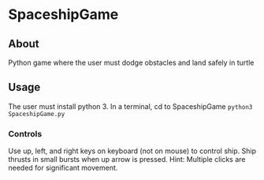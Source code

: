 # SpaceshipGame

## About
Python game where the user must dodge obstacles and land safely in turtle

## Usage 
The user must install python 3. In a terminal, cd to SpaceshipGame `python3 SpaceshipGame.py`

### Controls
Use up, left, and right keys on keyboard (not on mouse) to control ship. Ship thrusts in small bursts when up arrow is pressed. 
Hint: Multiple clicks are needed for significant movement.
